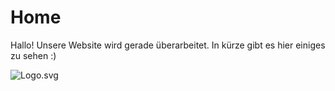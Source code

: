# Home

Hallo! Unsere Website wird gerade überarbeitet. In kürze gibt es hier einiges zu sehen :)

![Logo.svg](/Logo.svg)
